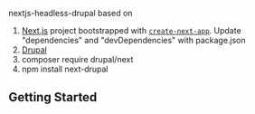 nextjs-headless-drupal based on
1. [Next.js](https://nextjs.org) project bootstrapped with [`create-next-app`](https://nextjs.org/docs/app/api-reference/cli/create-next-app). Update  "dependencies" and "devDependencies" with package.json
2. [Drupal](https://www.drupal.org/)
3. composer require drupal/next
4. npm install next-drupal

## Getting Started
